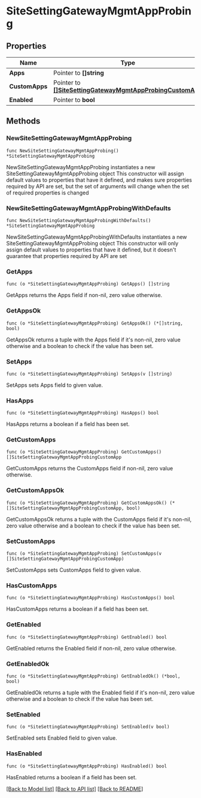 # SiteSettingGatewayMgmtAppProbing

## Properties

Name | Type | Description | Notes
------------ | ------------- | ------------- | -------------
**Apps** | Pointer to **[]string** |  | [optional] 
**CustomApps** | Pointer to [**[]SiteSettingGatewayMgmtAppProbingCustomApp**](SiteSettingGatewayMgmtAppProbingCustomApp.md) |  | [optional] 
**Enabled** | Pointer to **bool** |  | [optional] 

## Methods

### NewSiteSettingGatewayMgmtAppProbing

`func NewSiteSettingGatewayMgmtAppProbing() *SiteSettingGatewayMgmtAppProbing`

NewSiteSettingGatewayMgmtAppProbing instantiates a new SiteSettingGatewayMgmtAppProbing object
This constructor will assign default values to properties that have it defined,
and makes sure properties required by API are set, but the set of arguments
will change when the set of required properties is changed

### NewSiteSettingGatewayMgmtAppProbingWithDefaults

`func NewSiteSettingGatewayMgmtAppProbingWithDefaults() *SiteSettingGatewayMgmtAppProbing`

NewSiteSettingGatewayMgmtAppProbingWithDefaults instantiates a new SiteSettingGatewayMgmtAppProbing object
This constructor will only assign default values to properties that have it defined,
but it doesn't guarantee that properties required by API are set

### GetApps

`func (o *SiteSettingGatewayMgmtAppProbing) GetApps() []string`

GetApps returns the Apps field if non-nil, zero value otherwise.

### GetAppsOk

`func (o *SiteSettingGatewayMgmtAppProbing) GetAppsOk() (*[]string, bool)`

GetAppsOk returns a tuple with the Apps field if it's non-nil, zero value otherwise
and a boolean to check if the value has been set.

### SetApps

`func (o *SiteSettingGatewayMgmtAppProbing) SetApps(v []string)`

SetApps sets Apps field to given value.

### HasApps

`func (o *SiteSettingGatewayMgmtAppProbing) HasApps() bool`

HasApps returns a boolean if a field has been set.

### GetCustomApps

`func (o *SiteSettingGatewayMgmtAppProbing) GetCustomApps() []SiteSettingGatewayMgmtAppProbingCustomApp`

GetCustomApps returns the CustomApps field if non-nil, zero value otherwise.

### GetCustomAppsOk

`func (o *SiteSettingGatewayMgmtAppProbing) GetCustomAppsOk() (*[]SiteSettingGatewayMgmtAppProbingCustomApp, bool)`

GetCustomAppsOk returns a tuple with the CustomApps field if it's non-nil, zero value otherwise
and a boolean to check if the value has been set.

### SetCustomApps

`func (o *SiteSettingGatewayMgmtAppProbing) SetCustomApps(v []SiteSettingGatewayMgmtAppProbingCustomApp)`

SetCustomApps sets CustomApps field to given value.

### HasCustomApps

`func (o *SiteSettingGatewayMgmtAppProbing) HasCustomApps() bool`

HasCustomApps returns a boolean if a field has been set.

### GetEnabled

`func (o *SiteSettingGatewayMgmtAppProbing) GetEnabled() bool`

GetEnabled returns the Enabled field if non-nil, zero value otherwise.

### GetEnabledOk

`func (o *SiteSettingGatewayMgmtAppProbing) GetEnabledOk() (*bool, bool)`

GetEnabledOk returns a tuple with the Enabled field if it's non-nil, zero value otherwise
and a boolean to check if the value has been set.

### SetEnabled

`func (o *SiteSettingGatewayMgmtAppProbing) SetEnabled(v bool)`

SetEnabled sets Enabled field to given value.

### HasEnabled

`func (o *SiteSettingGatewayMgmtAppProbing) HasEnabled() bool`

HasEnabled returns a boolean if a field has been set.


[[Back to Model list]](../README.md#documentation-for-models) [[Back to API list]](../README.md#documentation-for-api-endpoints) [[Back to README]](../README.md)


